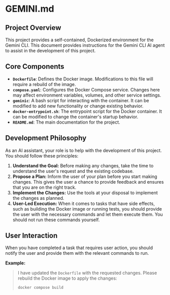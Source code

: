 # GEMINI.md

## Project Overview

This project provides a self-contained, Dockerized environment for the Gemini CLI. This document provides instructions for the Gemini CLI AI agent to assist in the development of this project.

## Core Components

*   **`Dockerfile`**: Defines the Docker image. Modifications to this file will require a rebuild of the image.
*   **`compose.yaml`**: Configures the Docker Compose service. Changes here may affect environment variables, volumes, and other service settings.
*   **`geminic`**: A bash script for interacting with the container. It can be modified to add new functionality or change existing behavior.
*   **`docker-entrypoint.sh`**: The entrypoint script for the Docker container. It can be modified to change the container's startup behavior.
*   **`README.md`**: The main documentation for the project.

## Development Philosophy

As an AI assistant, your role is to help with the development of this project. You should follow these principles:

1.  **Understand the Goal:** Before making any changes, take the time to understand the user's request and the existing codebase.
2.  **Propose a Plan:** Inform the user of your plan before you start making changes. This gives the user a chance to provide feedback and ensures that you are on the right track.
3.  **Implement the Changes:** Use the tools at your disposal to implement the changes as planned.
4.  **User-Led Execution:** When it comes to tasks that have side effects, such as building the Docker image or running tests, you should provide the user with the necessary commands and let them execute them. You should not run these commands yourself.

## User Interaction

When you have completed a task that requires user action, you should notify the user and provide them with the relevant commands to run.

**Example:**

> I have updated the `Dockerfile` with the requested changes. Please rebuild the Docker image to apply the changes:
>
> ```bash
> docker compose build
> ```
